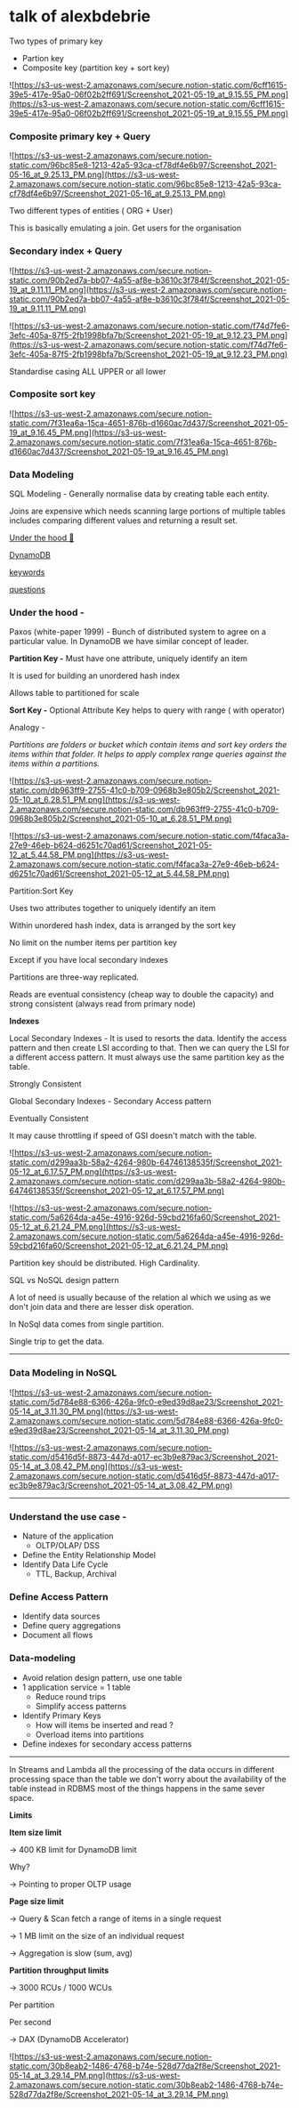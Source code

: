 # talk of alexbdebrie

Two types of primary key 

- Partion key
- Composite key (partition key + sort key)

![https://s3-us-west-2.amazonaws.com/secure.notion-static.com/6cff1615-39e5-417e-95a0-06f02b2ff691/Screenshot_2021-05-19_at_9.15.55_PM.png](https://s3-us-west-2.amazonaws.com/secure.notion-static.com/6cff1615-39e5-417e-95a0-06f02b2ff691/Screenshot_2021-05-19_at_9.15.55_PM.png)

### Composite primary key + Query

![https://s3-us-west-2.amazonaws.com/secure.notion-static.com/96bc85e8-1213-42a5-93ca-cf78df4e6b97/Screenshot_2021-05-16_at_9.25.13_PM.png](https://s3-us-west-2.amazonaws.com/secure.notion-static.com/96bc85e8-1213-42a5-93ca-cf78df4e6b97/Screenshot_2021-05-16_at_9.25.13_PM.png)

Two different types of entities ( ORG + User)

This is basically emulating a join. Get users for the organisation

### Secondary index + Query

![https://s3-us-west-2.amazonaws.com/secure.notion-static.com/90b2ed7a-bb07-4a55-af8e-b3610c3f784f/Screenshot_2021-05-19_at_9.11.11_PM.png](https://s3-us-west-2.amazonaws.com/secure.notion-static.com/90b2ed7a-bb07-4a55-af8e-b3610c3f784f/Screenshot_2021-05-19_at_9.11.11_PM.png)

![https://s3-us-west-2.amazonaws.com/secure.notion-static.com/f74d7fe6-3efc-405a-87f5-2fb1998bfa7b/Screenshot_2021-05-19_at_9.12.23_PM.png](https://s3-us-west-2.amazonaws.com/secure.notion-static.com/f74d7fe6-3efc-405a-87f5-2fb1998bfa7b/Screenshot_2021-05-19_at_9.12.23_PM.png)

Standardise casing ALL UPPER or all lower

### Composite sort key

![https://s3-us-west-2.amazonaws.com/secure.notion-static.com/7f31ea6a-15ca-4651-876b-d1660ac7d437/Screenshot_2021-05-19_at_9.16.45_PM.png](https://s3-us-west-2.amazonaws.com/secure.notion-static.com/7f31ea6a-15ca-4651-876b-d1660ac7d437/Screenshot_2021-05-19_at_9.16.45_PM.png)

### Data Modeling

SQL Modeling - Generally normalise data by creating table each entity.

Joins are expensive which needs scanning large portions of multiple tables includes comparing different values and returning a result set.

[Under the hood 🚨](https://www.notion.so/Under-the-hood-b8af417f6ea04b9c841286fccca97f41)

[DynamoDB](https://www.notion.so/DynamoDB-4a179835f5c24d32ac2f39d9b17298f2)

[keywords](https://www.notion.so/keywords-b95360e23c7f4993be609c04cd951f2a)

[questions](https://www.notion.so/questions-accf414b4c7d4cca85c62169c86b49c8)

### Under the hood -

Paxos (white-paper 1999) - Bunch of distributed system to agree on a particular value. In DynamoDB we have similar concept of leader.

**Partition Key -** Must have one attribute, uniquely identify an item

It is used for building an unordered hash index

Allows table to partitioned for scale

**Sort Key -** Optional Attribute Key helps to query with range ( with operator) 

Analogy -

*Partitions are folders or bucket which contain items and sort key orders the items within that folder. It helps to apply complex range queries against the items within a partitions.* 

![https://s3-us-west-2.amazonaws.com/secure.notion-static.com/db963ff9-2755-41c0-b709-0968b3e805b2/Screenshot_2021-05-10_at_6.28.51_PM.png](https://s3-us-west-2.amazonaws.com/secure.notion-static.com/db963ff9-2755-41c0-b709-0968b3e805b2/Screenshot_2021-05-10_at_6.28.51_PM.png)

![https://s3-us-west-2.amazonaws.com/secure.notion-static.com/f4faca3a-27e9-46eb-b624-d6251c70ad61/Screenshot_2021-05-12_at_5.44.58_PM.png](https://s3-us-west-2.amazonaws.com/secure.notion-static.com/f4faca3a-27e9-46eb-b624-d6251c70ad61/Screenshot_2021-05-12_at_5.44.58_PM.png)

Partition:Sort Key 

Uses two attributes together to uniquely identify an item

Within unordered hash index, data is arranged by the sort key

No limit on the number items per partition key

Except if you have local secondary indexes

Partitions are three-way replicated.

Reads are eventual consistency (cheap way to double the capacity) and strong consistent (always read from primary node)

**Indexes** 

Local Secondary Indexes - It is used to resorts the data. Identify the access pattern and then create LSI according to that. Then we can query the LSI for a different access pattern. It must always use the same partition key as the table.

Strongly Consistent 

Global Secondary Indexes -  Secondary Access pattern 

Eventually Consistent

It may cause throttling if speed of GSI doesn't match with the table. 

![https://s3-us-west-2.amazonaws.com/secure.notion-static.com/d299aa3b-58a2-4264-980b-64746138535f/Screenshot_2021-05-12_at_6.17.57_PM.png](https://s3-us-west-2.amazonaws.com/secure.notion-static.com/d299aa3b-58a2-4264-980b-64746138535f/Screenshot_2021-05-12_at_6.17.57_PM.png)

![https://s3-us-west-2.amazonaws.com/secure.notion-static.com/5a6264da-a45e-4916-926d-59cbd216fa60/Screenshot_2021-05-12_at_6.21.24_PM.png](https://s3-us-west-2.amazonaws.com/secure.notion-static.com/5a6264da-a45e-4916-926d-59cbd216fa60/Screenshot_2021-05-12_at_6.21.24_PM.png)

Partition key should be distributed. High Cardinality.

SQL vs NoSQL design pattern 

A lot of need is usually because of the relation al which we using as we don't join data and there are lesser disk operation.

In NoSql data comes from single partition.

Single trip to get the data.

---

### **Data Modeling in NoSQL**

![https://s3-us-west-2.amazonaws.com/secure.notion-static.com/5d784e88-6366-426a-9fc0-e9ed39d8ae23/Screenshot_2021-05-14_at_3.11.30_PM.png](https://s3-us-west-2.amazonaws.com/secure.notion-static.com/5d784e88-6366-426a-9fc0-e9ed39d8ae23/Screenshot_2021-05-14_at_3.11.30_PM.png)

![https://s3-us-west-2.amazonaws.com/secure.notion-static.com/d5416d5f-8873-447d-a017-ec3b9e879ac3/Screenshot_2021-05-14_at_3.08.42_PM.png](https://s3-us-west-2.amazonaws.com/secure.notion-static.com/d5416d5f-8873-447d-a017-ec3b9e879ac3/Screenshot_2021-05-14_at_3.08.42_PM.png)

---

### Understand the use case -

- Nature of the application
    - OLTP/OLAP/ DSS
- Define the Entity Relationship Model
- Identify Data Life Cycle
    - TTL, Backup, Archival
    

### Define Access Pattern

- Identify data sources
- Define query aggregations
- Document all flows

### Data-modeling

- Avoid relation design pattern, use one table
- 1 application service = 1 table
    - Reduce round trips
    - Simplify access patterns
- Identify Primary Keys
    - How will items be inserted and read ?
    - Overload items into partitions
- Define indexes for secondary access patterns

---

In Streams and Lambda all the processing of the data  occurs  in different processing  space than the table we don't worry about the availability of the table instead  in RDBMS most of the things happens in the same sever space.

**Limits**

**Item size limit** 

→ 400 KB limit for DynamoDB limit

Why?

→ Pointing to proper OLTP usage

**Page size limit** 

→ Query & Scan fetch a range of items in a single request

→ 1 MB limit on the size of an individual request

→ Aggregation is slow (sum, avg)

**Partition throughput limits**

→ 3000 RCUs / 1000 WCUs

Per partition

Per second

→ DAX (DynamoDB Accelerator)

![https://s3-us-west-2.amazonaws.com/secure.notion-static.com/30b8eab2-1486-4768-b74e-528d77da2f8e/Screenshot_2021-05-14_at_3.29.14_PM.png](https://s3-us-west-2.amazonaws.com/secure.notion-static.com/30b8eab2-1486-4768-b74e-528d77da2f8e/Screenshot_2021-05-14_at_3.29.14_PM.png)
